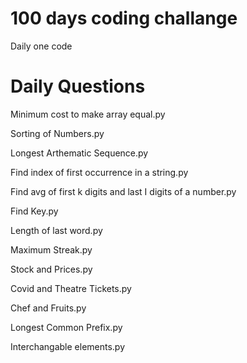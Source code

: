 # 100 days coding challange
Daily one code 
# Daily Questions
Minimum cost to make array equal.py

Sorting of Numbers.py

Longest Arthematic Sequence.py

Find index of first occurrence in a string.py

Find avg of first k digits and last I digits of a number.py

Find Key.py

Length of last word.py

Maximum Streak.py

Stock and Prices.py

Covid and Theatre Tickets.py

Chef and Fruits.py

Longest Common Prefix.py

Interchangable elements.py

